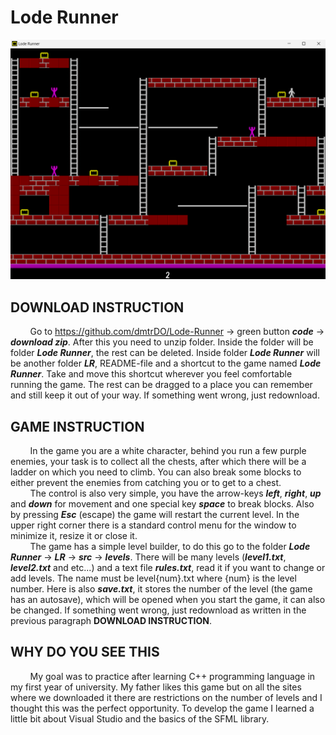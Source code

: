 # Lode Runner

![](preview.png)

## DOWNLOAD INSTRUCTION
&nbsp;&nbsp;&nbsp;&nbsp;&nbsp;&nbsp;&nbsp;&nbsp;Go to https://github.com/dmtrDO/Lode-Runner -> green button ***code*** -> ***download zip***.
After this you need to unzip folder. Inside the folder will be folder ***Lode Runner***, the rest can be deleted. Inside folder ***Lode Runner*** will be another folder ***LR***, README-file and a shortcut to the game named ***Lode Runner***. Take and move this shortcut wherever you feel comfortable running the game. The rest can be dragged to a place you can remember and still keep it out of your way. If something went wrong, just redownload.

## GAME INSTRUCTION
&nbsp;&nbsp;&nbsp;&nbsp;&nbsp;&nbsp;&nbsp;&nbsp;In the game you are a white character, behind you run a few purple enemies, your task is to collect all the chests, after which there will be a ladder on which you need to climb. You can also break some blocks to either prevent the enemies from catching you or to get to a chest. <br>
&nbsp;&nbsp;&nbsp;&nbsp;&nbsp;&nbsp;&nbsp;&nbsp;The control is also very simple, you have the arrow-keys ***left***, ***right***, ***up*** and ***down*** for movement and one special key ***space*** to break blocks. Also by pressing ***Esc*** (escape) the game will restart the current level. In the upper right corner there is a standard control menu for the window to minimize it, resize it or close it. <br> 
&nbsp;&nbsp;&nbsp;&nbsp;&nbsp;&nbsp;&nbsp;&nbsp;The game has a simple level builder, to do this go to the folder ***Lode Runner*** -> ***LR*** -> ***src*** -> ***levels***. There will be many levels (***level1.txt***, ***level2.txt*** and etc...) and a text file ***rules.txt***, read it if you want to change or add levels. The name must be level{num}.txt where {num} is the level number. Here is also ***save.txt***, it stores the number of the level (the game has an autosave), which will be opened when you start the game, it can also be changed. If something went wrong, just redownload as written in the previous paragraph **DOWNLOAD INSTRUCTION**. 

## WHY DO YOU SEE THIS
&nbsp;&nbsp;&nbsp;&nbsp;&nbsp;&nbsp;&nbsp;&nbsp;My goal was to practice after learning C++ programming language in my first year of university. My father likes this game but on all the sites where we downloaded it there are restrictions on the number of levels and I thought this was the perfect opportunity. To develop the game I learned a little bit about Visual Studio and the basics of the SFML library.


